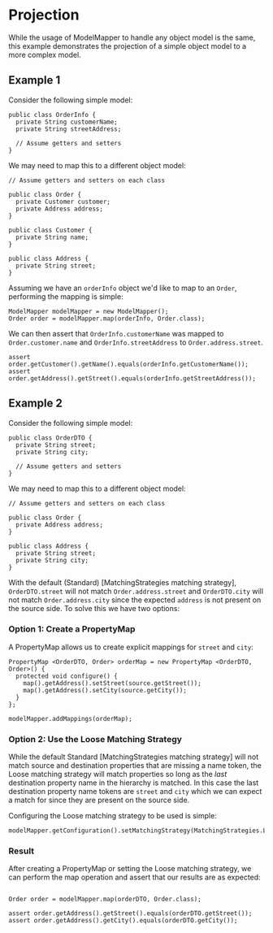 # Projection

While the usage of ModelMapper to handle any object model is the same, this example demonstrates the projection of a simple object model to a more complex model.

## Example 1 

Consider the following simple model:

```
public class OrderInfo {
  private String customerName;
  private String streetAddress;

  // Assume getters and setters
}
```

We may need to map this to a different object model:

```
// Assume getters and setters on each class

public class Order {
  private Customer customer;
  private Address address;
}

public class Customer {
  private String name;
}

public class Address {
  private String street;
}
```

Assuming we have an `orderInfo` object we'd like to map to an `Order`, performing the mapping is simple:

```
ModelMapper modelMapper = new ModelMapper();
Order order = modelMapper.map(orderInfo, Order.class);
```

We can then assert that `OrderInfo.customerName` was mapped to `Order.customer.name` and `OrderInfo.streetAddress` to `Order.address.street`.

```
assert order.getCustomer().getName().equals(orderInfo.getCustomerName());
assert order.getAddress().getStreet().equals(orderInfo.getStreetAddress());
```

## Example 2

Consider the following simple model:

```
public class OrderDTO {
  private String street;
  private String city;

  // Assume getters and setters
}
```

We may need to map this to a different object model:

```
// Assume getters and setters on each class

public class Order {
  private Address address;
}

public class Address {
  private String street;
  private String city;
}
```

With the default (Standard) [MatchingStrategies matching strategy], `OrderDTO.street` will not match `Order.address.street` and `OrderDTO.city` will not match `Order.address.city` since the expected `address` is not present on the source side. To solve this we have two options:

### Option 1: Create a PropertyMap

A PropertyMap allows us to create explicit mappings for `street` and `city`:

```
PropertyMap <OrderDTO, Order> orderMap = new PropertyMap <OrderDTO, Order>() {
  protected void configure() {
    map().getAddress().setStreet(source.getStreet());
    map().getAddress().setCity(source.getCity());
  }
};

modelMapper.addMappings(orderMap);
```

### Option 2: Use the Loose Matching Strategy

While the default Standard [MatchingStrategies matching strategy] will not match source and destination properties that are missing a name token, the Loose matching strategy will match properties so long as the _last_ destination property name in the hierarchy is matched. In this case the last destination property name tokens are `street` and `city` which we can expect a match for since they are present on the source side.

Configuring the Loose matching strategy to be used is simple:

```
modelMapper.getConfiguration().setMatchingStrategy(MatchingStrategies.LOOSE);
```

### Result

After creating a PropertyMap or setting the Loose matching strategy, we can perform the map operation and assert that our results are as expected:

```

Order order = modelMapper.map(orderDTO, Order.class);

assert order.getAddress().getStreet().equals(orderDTO.getStreet());
assert order.getAddress().getCity().equals(orderDTO.getCity());
```